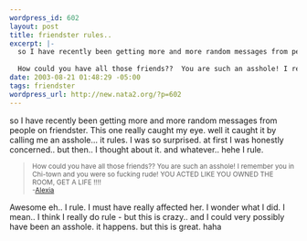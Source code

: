 ```yaml
--- 
wordpress_id: 602
layout: post
title: friendster rules..
excerpt: |-
  so I have recently been getting more and more random messages from people on friendster. This one really caught my eye. well it caught it by calling me an asshole... it rules. I was so surprised. at first I was honestly concerned.. but then.. I thought about it. and whatever.. hehe I rule.
  
  How could you have all those friends??  You are such an asshole! I remember you in Chi...
date: 2003-08-21 01:48:29 -05:00
tags: friendster
wordpress_url: http://new.nata2.org/?p=602
---
```

so I have recently been getting more and more random messages from people on friendster. This one really caught my eye. well it caught it by calling me an asshole... it rules. I was so surprised. at first I was honestly concerned.. but then.. I thought about it. and whatever.. hehe I rule.
<blockquote><small>
How could you have all those friends??  You are such an asshole! I remember you in Chi-town and you were so fucking rude!  YOU ACTED LIKE YOU OWNED THE ROOM, GET A LIFE !!!!<br/>-<a href="http://www.friendster.com/user.jsp?id=1185053">Alexia</a></small></blockquote>Awesome eh.. I rule. I must have really affected her. I wonder what I did. I mean.. I think I really do rule - but this is crazy.. and I could very possibly have been an asshole. it happens. but this is great. haha


